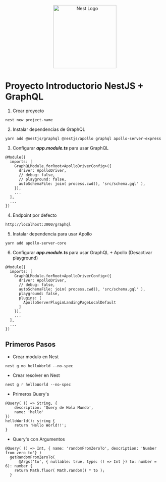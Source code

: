 <p align="center">
  <a href="http://nestjs.com/" target="blank"><img src="https://nestjs.com/img/logo-small.svg" width="200" alt="Nest Logo" /></a>
</p>

# Proyecto Introductorio NestJS + GraphQL

1. Crear proyecto
```
nest new project-name
```
2. Instalar dependencias de GraphQL
```
yarn add @nestjs/graphql @nestjs/apollo graphql apollo-server-express
```

3. Configurar _**app.module.ts**_ para usar GraphQL

``` TS
@Module({
  imports: [
    GraphQLModule.forRoot<ApolloDriverConfig>({
      driver: ApolloDriver,
      // debug: false,
      // playground: false,
      autoSchemaFile: join( process.cwd(), 'src/schema.gql' ),
    }),
    ...
  ],
  ...
})
```

4. Endpoint por defecto
```
http://localhost:3000/graphql
```

5. Instalar dependencia para usar Apollo
```
yarn add apollo-server-core
```

6. Configurar _**app.module.ts**_ para usar GraphQL + Apollo (Desactivar playground)
``` TS
@Module({
  imports: [
    GraphQLModule.forRoot<ApolloDriverConfig>({
      driver: ApolloDriver,
      // debug: false,
      autoSchemaFile: join( process.cwd(), 'src/schema.gql' ),
      playground: false,
      plugins: [
        ApolloServerPluginLandingPageLocalDefault
      ]
    }),
    ...
  ],
  ...
})
```

## Primeros Pasos

- Crear modulo en Nest
```
nest g mo helloWorld --no-spec
```

- Crear resolver en Nest
```
nest g r helloWorld --no-spec
```

- Primeros Query's
``` TS
@Query( () => String, {
    description: 'Query de Hola Mundo',
    name: 'hello'
})
helloWorld(): string {
    return 'Hello World!!';
}
```

- Query's con Argumentos
``` TS
@Query( () => Int, { name: 'randomFromZeroTo', description: 'Number from zero to'} )
  getRandomFromZeroTo( 
      @Args('to', { nullable: true, type: () => Int }) to: number = 6): number {
    return Math.floor( Math.random() * to );
  }
```